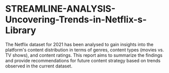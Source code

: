 # STREAMLINE-ANALYSIS-Uncovering-Trends-in-Netflix-s-Library
The Netflix dataset for 2021 has been analysed to gain insights into the platform's content  distribution in terms of genres, content types (movies vs. TV shows), and content ratings. This report  aims to summarize the findings and provide recommendations for future content strategy based on  trends observed in the current dataset.
